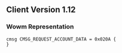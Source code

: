 ## Client Version 1.12

### Wowm Representation
```rust,ignore
cmsg CMSG_REQUEST_ACCOUNT_DATA = 0x020A {
}

```
